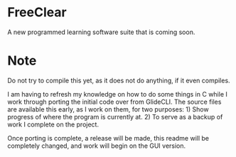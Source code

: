 # FreeClear
A new programmed learning software suite that is coming soon.

# Note
Do not try to compile this yet, as it does not do anything, if it even compiles.

I am having to refresh my knowledge on how to do some things in C while I work through porting the initial code over from GlideCLI. The source files are available this early, as I work on them, for two purposes: 1) Show progress of where the program is currently at. 2) To serve as a backup of work I complete on the project.

Once porting is complete, a release will be made, this readme will be completely changed, and work will begin on the GUI version.
